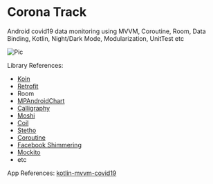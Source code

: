 # Corona Track
Android covid19 data monitoring using MVVM, Coroutine, Room, Data Binding, Kotlin, Night/Dark Mode, Modularization, UnitTest etc 

![Pic](https://user-images.githubusercontent.com/15356308/79304649-09e47380-7f1c-11ea-8e1b-a958a8cd079d.jpg)

Library References:
- [Koin](https://github.com/InsertKoinIO/koin)
- [Retrofit](https://github.com/square/retrofit)
- Room
- [MPAndroidChart](https://github.com/PhilJay/MPAndroidChart)
- [Calligraphy](https://github.com/InflationX/Calligraphy)
- [Moshi](https://github.com/square/moshi)
- [Coil](https://github.com/coil-kt/coil)
- [Stetho](https://github.com/facebook/stetho)
- [Coroutine](https://github.com/Kotlin/kotlinx.coroutines)
- [Facebook Shimmering](https://github.com/facebook/Shimmer)
- [Mockito](https://github.com/mockito/mockito)
- etc

App References:
[kotlin-mvvm-covid19](https://github.com/rizmaulana/kotlin-mvvm-covid19)
